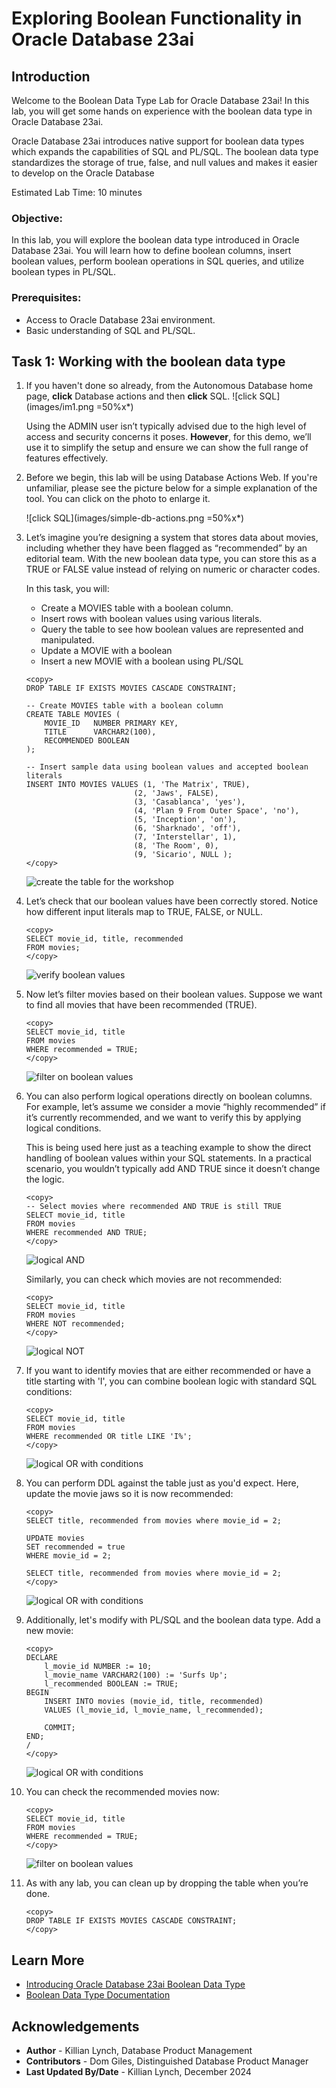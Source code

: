 # Exploring Boolean Functionality in Oracle Database 23ai

## Introduction

Welcome to the Boolean Data Type Lab for Oracle Database 23ai! In this lab, you will get some hands on experience with the boolean data type in Oracle Database 23ai.

Oracle Database 23ai introduces native support for boolean data types which expands the capabilities of SQL and PL/SQL. The boolean data type standardizes the storage of true, false, and null values and makes it easier to develop on the Oracle Database

Estimated Lab Time: 10 minutes

### Objective:
In this lab, you will explore the boolean data type introduced in Oracle Database 23ai. You will learn how to define boolean columns, insert boolean values, perform boolean operations in SQL queries, and utilize boolean types in PL/SQL.

### Prerequisites:
- Access to Oracle Database 23ai environment.
- Basic understanding of SQL and PL/SQL.

## Task 1: Working with the boolean data type

1. If you haven't done so already, from the Autonomous Database home page, **click** Database actions and then **click** SQL.
    ![click SQL](images/im1.png =50%x*)

    Using the ADMIN user isn’t typically advised due to the high level of access and security concerns it poses. **However**, for this demo, we’ll use it to simplify the setup and ensure we can show the full range of features effectively.

2. Before we begin, this lab will be using Database Actions Web. If you're unfamiliar, please see the picture below for a simple explanation of the tool. You can click on the photo to enlarge it.

    ![click SQL](images/simple-db-actions.png =50%x*)

3. Let’s imagine you’re designing a system that stores data about movies, including whether they have been flagged as “recommended” by an editorial team. With the new boolean data type, you can store this as a TRUE or FALSE value instead of relying on numeric or character codes.

    In this task, you will:
    - Create a MOVIES table with a boolean column.
    - Insert rows with boolean values using various literals.
    - Query the table to see how boolean values are represented and manipulated.
    - Update a MOVIE with a boolean
    - Insert a new MOVIE with a boolean using PL/SQL

    ```
    <copy>
    DROP TABLE IF EXISTS MOVIES CASCADE CONSTRAINT;

    -- Create MOVIES table with a boolean column
    CREATE TABLE MOVIES (
        MOVIE_ID   NUMBER PRIMARY KEY,
        TITLE      VARCHAR2(100),
        RECOMMENDED BOOLEAN
    );

    -- Insert sample data using boolean values and accepted boolean literals
    INSERT INTO MOVIES VALUES (1, 'The Matrix', TRUE),
                            (2, 'Jaws', FALSE),
                            (3, 'Casablanca', 'yes'),
                            (4, 'Plan 9 From Outer Space', 'no'),
                            (5, 'Inception', 'on'),
                            (6, 'Sharknado', 'off'),
                            (7, 'Interstellar', 1),
                            (8, 'The Room', 0),
                            (9, 'Sicario', NULL );
    </copy>
    ```
    ![create the table for the workshop](images/boolean-1.png " ")

4. Let’s check that our boolean values have been correctly stored. Notice how different input literals map to TRUE, FALSE, or NULL.

    ```
    <copy>
    SELECT movie_id, title, recommended
    FROM movies;
    </copy>
    ```
    ![verify boolean values](images/boolean-2.png " ")

5. Now let’s filter movies based on their boolean values. Suppose we want to find all movies that have been recommended (TRUE).

    ```
    <copy>
    SELECT movie_id, title
    FROM movies
    WHERE recommended = TRUE;
    </copy>
    ```
    ![filter on boolean values](images/boolean-3.png " ")

6. You can also perform logical operations directly on boolean columns. For example, let’s assume we consider a movie “highly recommended” if it’s currently recommended, and we want to verify this by applying logical conditions.

    This is being used here just as a teaching example to show the direct handling of boolean values within your SQL statements. In a practical scenario, you wouldn’t typically add AND TRUE since it doesn’t change the logic.

    ```
    <copy>
    -- Select movies where recommended AND TRUE is still TRUE
    SELECT movie_id, title
    FROM movies
    WHERE recommended AND TRUE;
    </copy>
    ```
    ![logical AND](images/boolean-4.png " ")

    Similarly, you can check which movies are not recommended:

    ```
    <copy>
    SELECT movie_id, title
    FROM movies
    WHERE NOT recommended;
    </copy>
    ```
    ![logical NOT](images/boolean-5.png " ")

7. If you want to identify movies that are either recommended or have a title starting with 'I', you can combine boolean logic with standard SQL conditions:

    ```
    <copy>
    SELECT movie_id, title
    FROM movies
    WHERE recommended OR title LIKE 'I%';
    </copy>
    ```
    ![logical OR with conditions](images/boolean-6.png " ")

8. You can perform DDL against the table just as you'd expect. Here, update the movie jaws so it is now recommended:

    ```
    <copy>
    SELECT title, recommended from movies where movie_id = 2;

    UPDATE movies
    SET recommended = true
    WHERE movie_id = 2;

    SELECT title, recommended from movies where movie_id = 2;
    </copy>
    ```
    ![logical OR with conditions](images/boolean-7.png " ")

9. Additionally, let's modify with PL/SQL and the boolean data type. Add a new movie:

    ```
    <copy>
    DECLARE
        l_movie_id NUMBER := 10;
        l_movie_name VARCHAR2(100) := 'Surfs Up'; 
        l_recommended BOOLEAN := TRUE;
    BEGIN
        INSERT INTO movies (movie_id, title, recommended)
        VALUES (l_movie_id, l_movie_name, l_recommended);

        COMMIT;
    END;
    /
    </copy>
    ```
    ![logical OR with conditions](images/boolean-8.png " ")

10. You can check the recommended movies now:

    ```
    <copy>
    SELECT movie_id, title
    FROM movies
    WHERE recommended = TRUE;
    </copy>
    ```
    ![filter on boolean values](images/boolean-9.png " ")


11. As with any lab, you can clean up by dropping the table when you’re done.

    ```
    <copy>
    DROP TABLE IF EXISTS MOVIES CASCADE CONSTRAINT;
    </copy>
    ```

## Learn More

* [Introducing Oracle Database 23ai Boolean Data Type](https://medium.com/oracledevs/boolean-data-type-in-oracle-database-23ai-b9ae541c697f)
* [Boolean Data Type Documentation](https://docs.oracle.com/en/database/oracle/oracle-database/23/nfcoa/application-development.html)

## Acknowledgements
* **Author** - Killian Lynch, Database Product Management
* **Contributors** - Dom Giles, Distinguished Database Product Manager
* **Last Updated By/Date** - Killian Lynch, December 2024